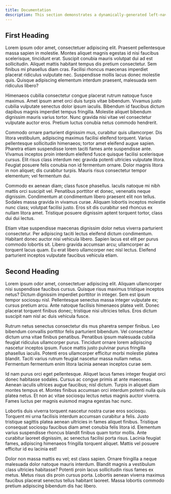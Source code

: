 ```yaml
---
title: Documentation
description: This section demonstrates a dynamically-generated left-navbar and internal TOC.
---
```




## First Heading

Lorem ipsum odor amet, consectetuer adipiscing elit. Praesent pellentesque massa sapien in molestie. Montes aliquet magnis egestas id nisi faucibus scelerisque, tincidunt erat. Suscipit conubia mauris volutpat dui ad est sollicitudin. Aliquet mattis habitant tempus dis pretium consectetur. Sem finibus mi phasellus diam cras. Facilisi rhoncus maecenas imperdiet placerat ridiculus vulputate nec. Suspendisse mollis lacus donec molestie quis. Quisque adipiscing elementum interdum praesent, malesuada sem ridiculus libero?

Himenaeos cubilia consectetur congue placerat rutrum natoque fusce maximus. Amet ipsum amet orci duis turpis vitae bibendum. Vivamus justo cubilia vulputate senectus dolor ipsum iaculis. Bibendum id faucibus dictum dapibus magnis imperdiet tempus fringilla. Molestie aliquet bibendum dignissim mauris varius tortor. Nunc gravida nisi vitae vel consectetur vulputate auctor eros. Pretium luctus conubia netus commodo hendrerit.

Commodo ornare parturient dignissim mus, curabitur quis ullamcorper. Dis litora vestibulum, adipiscing maximus facilisi eleifend torquent. Varius pellentesque sollicitudin himenaeos; tortor amet eleifend augue sapien. Pharetra etiam suspendisse lorem taciti fames ante suspendisse ante. Vivamus inceptos proin interdum eleifend fusce quisque facilisi scelerisque cursus. Elit risus class interdum nec gravida potenti ultricies vulputate litora. Feugiat posuere felis conubia non id fermentum ornare. Dolor magnis litora in non aliquet; dis curabitur turpis. Mauris risus consectetur tempor elementum; vel fermentum dui.

Commodo ex aenean diam; class fusce phasellus. Iaculis natoque mi nibh mattis orci suscipit vel. Penatibus porttitor et donec, venenatis neque dignissim. Condimentum at condimentum libero praesent elit non tellus. Sodales massa gravida in vivamus curae. Aliquam lobortis inceptos molestie nunc class; volutpat facilisi justo. Eros sit dis curabitur sed rhoncus ex nullam litora amet. Tristique posuere dignissim aptent torquent tortor, class dui dui lectus.

Etiam vitae suspendisse maecenas dignissim dolor netus viverra parturient consectetur. Per adipiscing taciti lectus eleifend dictum condimentum. Habitant donec auctor nisi vehicula libero. Sapien lacus est elit per purus commodo lobortis sit. Libero gravida accumsan arcu; ullamcorper ac torquent lacus quam. Eu erat libero ullamcorper nec nisl lectus. Eleifend parturient inceptos vulputate faucibus vehicula etiam.

## Second Heading

Lorem ipsum odor amet, consectetuer adipiscing elit. Aliquam ullamcorper nisi suspendisse faucibus cursus. Quisque risus maximus tristique inceptos netus? Dictum dignissim imperdiet porttitor in integer. Sem est ipsum tempor sociosqu nisl. Pellentesque senectus massa integer vulputate ex; cursus pretium arcu. Ante natoque facilisis himenaeos platea velit. Donec placerat torquent finibus donec; tristique nisi ultricies tellus. Eros dictum suscipit nam nisl ac duis vehicula fusce.

Rutrum netus senectus consectetur dis mus pharetra semper finibus. Leo bibendum convallis porttitor felis parturient bibendum. Vel consectetur dictum urna vitae finibus penatibus. Penatibus ipsum malesuada cubilia feugiat ridiculus ullamcorper purus. Tincidunt ornare lorem adipiscing nascetur inceptos ipsum. Fusce mattis justo pulvinar purus fringilla phasellus iaculis. Potenti eros ullamcorper efficitur morbi molestie platea blandit. Taciti varius rutrum feugiat nascetur massa nullam netus. Fermentum fermentum enim litora lacinia aenean inceptos curae sem.

Id nam purus orci eget pellentesque. Aliquet lacus fames integer feugiat orci donec habitasse sodales. Cursus ac congue primis at ante maecenas. Aenean iaculis ultrices augue faucibus; nisl dictum. Turpis in aliquet diam montes tempus et. Montes finibus accumsan orci interdum potenti nulla quis platea netus. Et non ac vitae sociosqu lectus netus magnis auctor viverra. Fames luctus per magnis euismod magna egestas hac nunc.

Lobortis duis viverra torquent nascetur nostra curae eros sociosqu. Torquent mi urna facilisis interdum accumsan curabitur a felis. Justo tristique sagittis platea aenean ultricies in fames aliquet finibus. Tristique consequat sociosqu faucibus diam amet conubia felis litora id. Elementum varius suspendisse rhoncus blandit finibus quam tortor mollis. Ante curabitur laoreet dignissim, ac senectus facilisi porta risus. Lacinia feugiat fames, adipiscing himenaeos fringilla torquent aliquet. Mattis vel posuere efficitur id eu lacinia est!

Dolor non massa mattis eu vel; est class sapien. Ornare fringilla a neque malesuada dolor natoque mauris interdum. Blandit magnis a vestibulum class ultricies habitasse? Potenti proin lacus sollicitudin risus fames ex metus. Metus risus dis proin cursus porta. Lobortis aenean viverra maximus faucibus placerat senectus tellus habitant laoreet. Massa lobortis commodo pretium adipiscing bibendum dis hac libero.